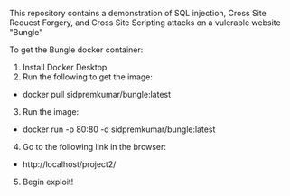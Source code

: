 This repository contains a demonstration of SQL injection, Cross Site Request Forgery, and Cross Site Scripting attacks on a vulerable website "Bungle"


To get the Bungle docker container:

1. Install Docker Desktop
2. Run the following to get the image:
  - docker pull sidpremkumar/bungle:latest
3. Run the image:
  - docker run -p 80:80 -d sidpremkumar/bungle:latest
4. Go to the following link in the browser:
  - http://localhost/project2/ 
5. Begin exploit!
